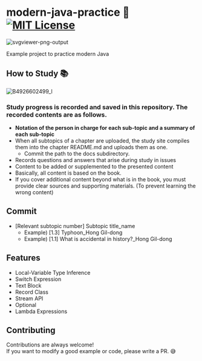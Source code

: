 # modern-java-practice 🚀[![MIT License](https://img.shields.io/badge/License-MIT-green.svg)](https://choosealicense.com/licenses/mit/)
![svgviewer-png-output](https://github.com/DongJu-Na/modern-java-practice/assets/79893048/beb13885-e17a-45e8-8615-04710d933f0d)


Example project to practice modern Java


## How to Study 📚
![B4926602499_l](https://github.com/DongJu-Na/modern-java-practice/assets/79893048/bc188aa3-c421-49bc-a407-041d16424959)


### Study progress is recorded and saved in this repository. The recorded contents are as follows.
- **Notation of the person in charge for each sub-topic and a summary of each sub-topic**
- When all subtopics of a chapter are uploaded, the study site compiles them into the chapter README.md and uploads them as one.
  - Commit the path to the docs subdirectory.
- Records questions and answers that arise during study in issues
- Content to be added or supplemented to the presented content
- Basically, all content is based on the book.
- If you cover additional content beyond what is in the book, you must provide clear sources and supporting materials. (To prevent learning the wrong content)


## Commit
- [Relevant subtopic number] Subtopic title_name
  - Example) [1.3] Typhoon_Hong Gil-dong
  - Example) [1.1] What is accidental in history?_Hong Gil-dong


## Features

- Local-Variable Type Inference
- Switch Expression
- Text Block
- Record Class
- Stream API
- Optional
- Lambda Expressions

## Contributing

Contributions are always welcome!<br/>
If you want to modify a good example or code, please write a PR. 😅
